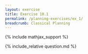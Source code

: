 ```yaml
---
layout: exercise
title: Exercise 10.1
permalink: /planning-exercises/ex_1/
breadcrumb: Classical Planning
---
```


{% include mathjax_support %}

<div><i class="arrow-up loader" data-chapter="planning-exercises" data-exercise="ex_1" data-rating="0"></i></div>
{% include_relative question.md %}
